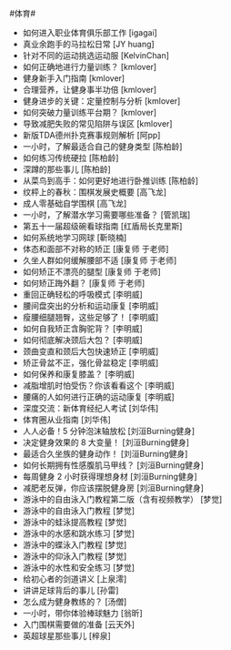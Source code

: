 #体育#
- 如何进入职业体育俱乐部工作	[igagai]
- 真业余跑手的马拉松日常	[JY huang]
- 针对不同的运动挑选运动服	[KelvinChan]
- 如何正确地进行力量训练？	[kmlover]
- 健身新手入门指南	[kmlover]
- 合理营养，让健身事半功倍	[kmlover]
- 健身进步的关键：定量控制与分析	[kmlover]
- 如何突破力量训练平台期？	[kmlover]
- 导致减肥失败的常见陷阱与误区	[kmlover]
- 新版TDA德州扑克赛事规则解析	[阿pp]
- 一小时，了解最适合自己的健身类型	[陈柏龄]
- 如何练习传统硬拉	[陈柏龄]
- 深蹲的那些事儿	[陈柏龄]
- 从菜鸟到高手：如何更好地进行卧推训练	[陈柏龄]
- 纹枰上的春秋：围棋发展史概要	[高飞龙]
- 成人零基础自学围棋	[高飞龙]
- 一小时，了解潜水学习需要哪些准备？	[管凯瑞]
- 第五十一届超级碗看球指南	[红盾局长克里斯]
- 如何系统地学习网球	[靳晓楠]
- 体态和面部不对称的矫正	[康复师 于老师]
- 久坐人群如何缓解腰部不适	[康复师 于老师]
- 如何矫正不漂亮的腿型	[康复师 于老师]
- 如何矫正踇外翻？	[康复师 于老师]
- 重回正确轻松的呼吸模式	[李明威]
- 腰间盘突出的分析和运动康复	[李明威]
- 瘦腰细腿翘臀，这些足够了！	[李明威]
- 如何自我矫正含胸驼背？	[李明威]
- 如何彻底解决颈后大包？	[李明威]
- 颈曲变直和颈后大包快速矫正	[李明威]
- 矫正骨盆不正，强化骨盆稳定	[李明威]
- 如何保养和康复膝盖？	[李明威]
- 减脂增肌时怕受伤？你该看看这个	[李明威]
- 腰痛的人如何进行正确的运动康复	[李明威]
- 深度交流：新体育经纪人考试	[刘华伟]
- 体育圈从业指南	[刘华伟]
- 人人必备！5 分钟泡沫轴放松	[刘洹Burning健身]
- 决定健身效果的 8 大变量！	[刘洹Burning健身]
- 最适合久坐族的健身动作！	[刘洹Burning健身]
- 如何长期拥有性感腹肌马甲线？	[刘洹Burning健身]
- 每周健身 2 小时获得理想身材	[刘洹Burning健身]
- 减肥老反弹，你应该摆脱健身房	[刘洹Burning健身]
- 游泳中的自由泳入门教程第二版（含有视频教学）	[梦觉]
- 游泳中的自由泳入门教程	[梦觉]
- 游泳中的蛙泳提高教程	[梦觉]
- 游泳中的水感和跳水练习	[梦觉]
- 游泳中的蝶泳入门教程	[梦觉]
- 游泳中的仰泳入门教程	[梦觉]
- 游泳中的水性和安全练习	[梦觉]
- 给初心者的剑道讲义	[上泉澪]
- 讲讲足球背后的事儿	[孙雷]
- 怎么成为健身教练的？	[汤僧]
- 一小时，带你体验棒球魅力	[翁昕]
- 入门围棋需要做的准备	[云天外]
- 英超球星那些事儿	[梓泉]